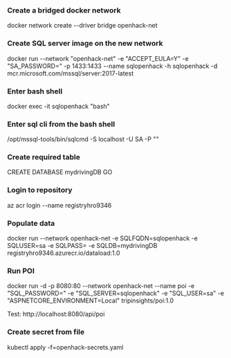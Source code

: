 ### Create a bridged docker network
docker network create --driver bridge openhack-net

### Create SQL server image on the new network
docker run --network "openhack-net" -e "ACCEPT_EULA=Y" -e "SA_PASSWORD=<SQLPASS>" -p 1433:1433 --name sqlopenhack -h sqlopenhack -d mcr.microsoft.com/mssql/server:2017-latest

### Enter bash shell
docker exec -it sqlopenhack "bash"

### Enter sql cli from the bash shell
/opt/mssql-tools/bin/sqlcmd -S localhost -U SA -P "<SQLPASS>"

### Create required table
CREATE DATABASE mydrivingDB
GO

### Login to repository
az acr login --name registryhro9346

### Populate data
docker run --network openhack-net -e SQLFQDN=sqlopenhack -e SQLUSER=sa -e SQLPASS=<SQLPASS> -e SQLDB=mydrivingDB registryhro9346.azurecr.io/dataload:1.0

### Run POI
docker run -d -p 8080:80 --network openhack-net --name poi -e "SQL_PASSWORD=<SQLPASS>" -e "SQL_SERVER=sqlopenhack" -e "SQL_USER=sa" -e "ASPNETCORE_ENVIRONMENT=Local" tripinsights/poi:1.0
  
Test: http://localhost:8080/api/poi

### Create secret from file
kubectl apply -f=openhack-secrets.yaml




